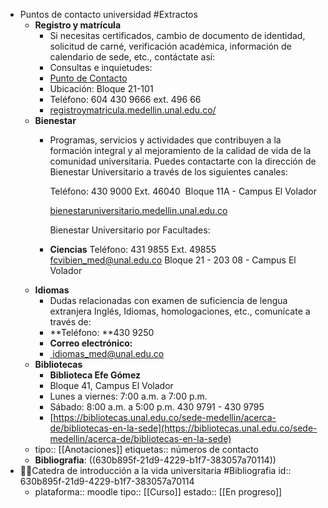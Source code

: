 - Puntos de contacto universidad #Extractos
	- **Registro y matrícula**
		- Si necesitas certificados, cambio de documento de identidad, solicitud de carné, verificación académica, información de calendario de sede, etc., contáctate así:
		- Consultas e inquietudes:
		- [Punto de Contacto](https://docs.google.com/forms/d/e/1FAIpQLSdpjdBuR2-PV8GMJ3W0M-udFq1BXoGJNQ_NFaJG1NzpY8pkJA/viewform)
		- Ubicación: Bloque 21-101
		- Teléfono: 604 430 9666 ext. 496 66
		- [registroymatricula.medellin.unal.edu.co/](https://registroymatricula.medellin.unal.edu.co/)
	- **Bienestar**
		- Programas, servicios y actividades que contribuyen a la formación integral y al mejoramiento de la calidad de vida de la comunidad universitaria. Puedes contactarte con la dirección de Bienestar Universitario a través de los siguientes canales:
		  
		  Teléfono: 430 9000 Ext. 46040 
		  Bloque 11A - Campus El Volador
		  
		  [bienestaruniversitario.medellin.unal.edu.co](https://bienestaruniversitario.medellin.unal.edu.co/)
		  
		  Bienestar Universitario por Facultades:
		- **Ciencias**
		  Teléfono: 431 9855 Ext. 49855
		  [fcvibien_med@unal.edu.co](mailto:fcvibien_med@unal.edu.co)
		  Bloque 21 - 203 08 - Campus El Volador
	- **Idiomas**
		- Dudas relacionadas con examen de suficiencia de lengua extranjera Inglés, Idiomas, homologaciones, etc., comunícate a través de:
		- **Teléfono: **430 9250
		- **Correo electrónico:**
		- [ idiomas_med@unal.edu.co](mailto:idiomas_med@unal.edu.co)
	- **Bibliotecas**
		- **Biblioteca Efe Gómez**
		- Bloque 41, Campus El Volador
		- Lunes a viernes: 7:00 a.m. a 7:00 p.m.
		- Sábado: 8:00 a.m. a 5:00 p.m.
		  430 9791 - 430 9795
		- [https://bibliotecas.unal.edu.co/sede-medellin/acerca-de/bibliotecas-en-la-sede](https://bibliotecas.unal.edu.co/sede-medellin/acerca-de/bibliotecas-en-la-sede)
	- tipo:: [[Anotaciones]]
	  etiquetas:: números de contacto
	- **Bibliografia**: ((630b895f-21d9-4229-b1f7-383057a70114))
- 👨‍🏫Catedra de introducción a la vida universitaria #Bibliografia
  id:: 630b895f-21d9-4229-b1f7-383057a70114
	- plataforma:: moodle
	  tipo:: [[Curso]]
	  estado::  [[En progreso]]